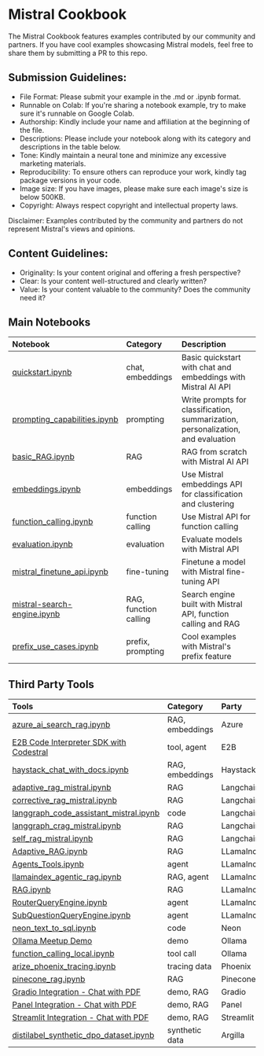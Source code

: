 # Mistral Cookbook

The Mistral Cookbook features examples contributed by our community and partners. If you have cool examples showcasing Mistral models, feel free to share them by submitting a PR to this repo.

## Submission Guidelines:

- File Format: Please submit your example in the .md or .ipynb format.
- Runnable on Colab: If you're sharing a notebook example, try to make sure it's runnable on Google Colab.
- Authorship: Kindly include your name and affiliation at the beginning of the file.
- Descriptions: Please include your notebook along with its category and descriptions in the table below.
- Tone: Kindly maintain a neural tone and minimize any excessive marketing materials.
- Reproducibility: To ensure others can reproduce your work, kindly tag package versions in your code.
- Image size: If you have images, please make sure each image's size is below 500KB.
- Copyright: Always respect copyright and intellectual property laws.

Disclaimer: Examples contributed by the community and partners do not represent Mistral's views and opinions.

## Content Guidelines:

- Originality: Is your content original and offering a fresh perspective?
- Clear: Is your content well-structured and clearly written?
- Value: Is your content valuable to the community? Does the community need it?

## Main Notebooks

| Notebook                                                                                                     | Category         | Description                                                                      |
| :----------------------------------------------------------------------------------------------------------- | :--------------- | :------------------------------------------------------------------------------- |
| [quickstart.ipynb](https://github.com/mistralai/cookbook/blob/main/quickstart.ipynb)                         | chat, embeddings | Basic quickstart with chat and embeddings with Mistral AI API                    |
| [prompting_capabilities.ipynb](https://github.com/mistralai/cookbook/blob/main/prompting_capabilities.ipynb) | prompting        | Write prompts for classification, summarization, personalization, and evaluation |
| [basic_RAG.ipynb](https://github.com/mistralai/cookbook/blob/main/basic_RAG.ipynb)                           | RAG              | RAG from scratch with Mistral AI API                                             |
| [embeddings.ipynb](https://github.com/mistralai/cookbook/blob/main/embeddings.ipynb)                         | embeddings       | Use Mistral embeddings API for classification and clustering                     |
| [function_calling.ipynb](https://github.com/mistralai/cookbook/blob/main/function_calling.ipynb)             | function calling | Use Mistral API for function calling                                             |
| [evaluation.ipynb](https://github.com/mistralai/cookbook/blob/main/evaluation.ipynb)                         | evaluation       | Evaluate models with Mistral API                                                 |
| [mistral_finetune_api.ipynb](https://github.com/mistralai/cookbook/blob/main/mistral_finetune_api.ipynb)     | fine-tuning      | Finetune a model with Mistral fine-tuning API                                    |
| [mistral-search-engine.ipynb](https://github.com/mistralai/cookbook/blob/main/mistral-search-engine.ipynb)   | RAG, function calling      | Search engine  built with Mistral API, function calling and RAG        |
| [prefix_use_cases.ipynb](https://github.com/mistralai/cookbook/blob/main/prefix_use_cases.ipynb)             | prefix, prompting| Cool examples with Mistral's prefix feature                                      |

## Third Party Tools

| Tools                                                                                                                                            | Category        | Party      |
| :----------------------------------------------------------------------------------------------------------------------------------------------- | :-------------- | :--------- |
| [azure_ai_search_rag.ipynb](third_party/Azure_AI_Search/azure_ai_search_rag.ipynb) | RAG, embeddings | Azure      |
| [E2B Code Interpreter SDK with Codestral](third_party/E2B_Code_Interpreting)              | tool, agent | E2B   |
| [haystack_chat_with_docs.ipynb](third_party/Haystack/haystack_chat_with_docs.ipynb)              | RAG, embeddings | Haystack   |
| [adaptive_rag_mistral.ipynb](third_party/langchain/adaptive_rag_mistral.ipynb)                   | RAG             | Langchain  |
| [corrective_rag_mistral.ipynb](third_party/langchain/corrective_rag_mistral.ipynb)                 | RAG             | Langchain  |
| [langgraph_code_assistant_mistral.ipynb](third_party/langchain/langgraph_code_assistant_mistral.ipynb)           | code            | Langchain  |
| [langgraph_crag_mistral.ipynb](third_party/langchain/langgraph_crag_mistral.ipynb)               | RAG             | Langchain  |
| [self_rag_mistral.ipynb](third_party/langchain/self_rag_mistral.ipynb)                           | RAG             | Langchain  |
| [Adaptive_RAG.ipynb](third_party/LlamaIndex/Adaptive_RAG.ipynb)                                  | RAG             | LLamaIndex |
| [Agents_Tools.ipynb](third_party/LlamaIndex/Agents_Tools.ipynb)                                  | agent           | LLamaIndex |
| [llamaindex_agentic_rag.ipynb](third_party/LlamaIndex/llamaindex_agentic_rag.ipynb)              | RAG, agent      | LLamaIndex |
| [RAG.ipynb](third_party/LlamaIndex/RAG.ipynb)                                                    | RAG             | LLamaIndex |
| [RouterQueryEngine.ipynb](third_party/LlamaIndex/RouterQueryEngine.ipynb)                        | agent           | LLamaIndex |
| [SubQuestionQueryEngine.ipynb](third_party/LlamaIndex/RouterQueryEngine.ipynb)                   | agent           | LLamaIndex |
| [neon_text_to_sql.ipynb](third_party/Neon/neon_text_to_sql.ipynb)                                | code            | Neon       |
| [Ollama Meetup Demo](https://github.com/mistralai/cookbook/blob/main/third_party/Ollama/20240321_ollama_meetup)                                  | demo            | Ollama     |
| [function_calling_local.ipynb](third_party/Ollama/function_calling_local.ipynb)                  | tool call       | Ollama     | 
| [arize_phoenix_tracing.ipynb](third_party/Phoenix/arize_phoenix_tracing.ipynb)                   | tracing data    | Phoenix    |
| [pinecone_rag.ipynb](third_party/Pinecone/pinecone_rag.ipynb)                                    | RAG             | Pinecone   |
| [Gradio Integration - Chat with PDF](third_party/gradio/README.md)                               | demo, RAG       | Gradio     |
| [Panel Integration - Chat with PDF](third_party/panel/README.md)                                 | demo, RAG       | Panel      |
| [Streamlit Integration - Chat with PDF](third_party/streamlit/README.md)                         | demo, RAG       | Streamlit  |
| [distilabel_synthetic_dpo_dataset.ipynb](distilabel_synthetic_dpo_dataset.ipynb)                 | synthetic data  | Argilla    |